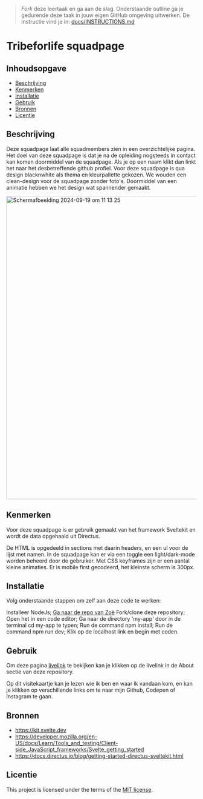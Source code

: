 > _Fork_ deze leertaak en ga aan de slag. Onderstaande outline ga je gedurende deze taak in jouw eigen GitHub omgeving uitwerken. De instructie vind je in: [docs/INSTRUCTIONS.md](docs/INSTRUCTIONS.md)

# Tribeforlife squadpage
<!-- Geef je project een titel en schrijf in één zin wat het is -->

## Inhoudsopgave

  * [Beschrijving](#beschrijving)
  * [Kenmerken](#kenmerken)
  * [Installatie](#installatie)
  * [Gebruik](#gebruik)
  * [Bronnen](#bronnen)
  * [Licentie](#licentie)

## Beschrijving
<!-- In de Beschrijving staat hoe je project er uit ziet, hoe het werkt en wat je er mee kan. -->
<!-- Voeg een mooie poster visual toe 📸 -->
<!-- Voeg een link toe naar Github Pages 🌐-->

Deze squadpage laat alle squadmembers zien in een overzichtelijke pagina. Het doel van deze squadpage is dat je na de opleiding nogsteeds in contact kan komen doormiddel van de squadpage. Als je op een naam klikt dan linkt het naar het desbetreffende github profiel. Voor deze squadpage is qua design blacknwhite als thema en kleurpallette gekozen. We wouden een clean-design voor de squadpage zonder foto's. Doormiddel van een animatie hebben we het design wat spannender gemaakt.


<img width="800" alt="Scherm­afbeelding 2024-09-19 om 11 13 25" src="https://github.com/user-attachments/assets/ed149fc2-0ad5-41a3-b5d6-010928b4c020">


## Kenmerken
<!-- Bij Kenmerken staat welke technieken zijn gebruikt en hoe. Wat is de HTML structuur? Wat zijn de belangrijkste dingen in CSS? Wat is er met Javascript gedaan en hoe? Misschien heb je een framwork of library gebruikt? -->

Voor deze squadpage is er gebruik gemaakt van het framework Sveltekit en wordt de data opgehaald uit Directus.

De HTML is opgedeeld in sections met daarin headers, en een ul voor de lijst met namen. In de squadpage kan er via een toggle een light/dark-mode worden beheerd door de gebruiker. Met CSS keyframes zijn er een aantal kleine animaties. Er is mobile first gecodeerd, het kleinste scherm is 300px.

## Installatie

Volg onderstaande stappen om zelf aan deze code te werken:

Installeer NodeJs;
[Ga naar de repo van Zoë](https://github.com/zoepje/your-tribe-for-life-squad-page)
Fork/clone deze repository;
Open het in een code editor;
Ga naar de directory 'my-app' door in de terminal cd my-app te typen;
Run de command npm install;
Run de command npm run dev;
Klik op de localhost link en begin met coden.

## Gebruik

Om deze pagina [livelink](https://your-tribe-for-life-squad-page-sandy.vercel.app/) te bekijken kan je klikken op de livelink in de About sectie van deze repository.

Op dit visitekaartje kan je lezen wie ik ben en waar ik vandaan kom, en kan je klikken op verschillende links om te naar mijn Github, Codepen of Instagram te gaan.

## Bronnen

* https://kit.svelte.dev
* https://developer.mozilla.org/en-US/docs/Learn/Tools_and_testing/Client-side_JavaScript_frameworks/Svelte_getting_started
* https://docs.directus.io/blog/getting-started-directus-sveltekit.html

## Licentie

This project is licensed under the terms of the [MIT license](./LICENSE).
